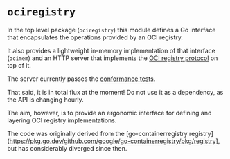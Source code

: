 # `ociregistry`

In the top level package (`ociregistry`) this module defines a Go interface that encapsulates the operations provided by an OCI
registry.

It also provides a lightweight in-memory implementation of that interface (`ocimem`)
and an HTTP server that implements the [OCI registry protocol](https://github.com/opencontainers/distribution-spec/blob/main/spec.md) on top of it.

The server currently passes the [conformance tests](https://pkg.go.dev/github.com/opencontainers/distribution-spec/conformance).

That said, it is in total flux at the moment! Do not use it as a dependency, as the API is changing hourly.

The aim, however, is to provide an ergonomic interface for defining and layering
OCI registry implementations.

The code was originally derived from the [go-containerregistry registry](https://pkg.go.dev/github.com/google/go-containerregistry/pkg/registry], but has considerably diverged since then.
